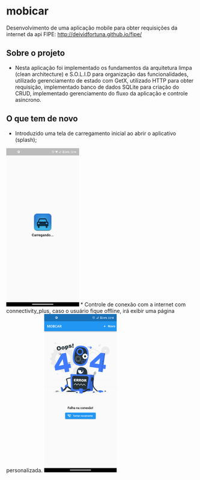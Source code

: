 # mobicar

Desenvolvimento de uma aplicação mobile para obter requisições da internet da api FIPE: http://deividfortuna.github.io/fipe/

## Sobre o projeto

- Nesta aplicação foi implementado os fundamentos da arquitetura limpa (clean architecture) e S.O.L.I.D para organização das funcionalidades, utilizado gerenciamento de estado com GetX, utilizado HTTP para obter requisição, implementado banco de dados SQLite para criação do CRUD, implementado gerenciamento do fluxo da aplicação e controle asincrono.

## O que tem de novo
* Introduzido uma tela de carregamento inicial ao abrir o aplicativo (splash);
<img src = "assets/screenshots/Screenshot_20211028-221801.png" with="860" height="420">
* Controle de conexão com a internet com connectivity_plus, caso o usuário fique offline, irá exibir uma página personalizada.
<img src = "assets/screenshots/Screenshot_20211028-221835.png" with="860" height="420">

